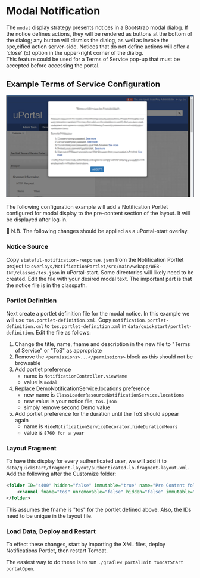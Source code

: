 # Modal Notification

The `modal` display strategy presents notices in a Bootstrap modal dialog.  If the notice 
defines actions, they will be rendered as buttons at the bottom of the dialog;  any button
will dismiss the dialog, as well as invoke the spe,cified action server-side.  Notices that
do not define actions will offer a 'close' (x) option in the upper-right corner of the dialog.  
This feature could be used for a Terms of Service pop-up that must be accepted before
accessing the portal.

## Example Terms of Service Configuration

![Example](modal-tos-example.png)

The following configuration example will add a Notification Portlet configured for modal display to the
pre-content section of the layout. It will be displayed after log-in.

:notebook_with_decorative_cover: N.B. The following changes should be applied as a uPortal-start overlay.

### Notice Source

Copy `stateful-notification-response.json` from the Notification Portlet project to
`overlays/NotificationPortlet/src/main/webapp/WEB-INF/classes/tos.json` in uPortal-start.
Some directories will likely need to be created. Edit the file with your desired modal text.
The important part is that the notice file is in the classpath.

### Portlet Definition

Next create a portlet definition file for the modal notice. In this example we will use
`tos.portlet-definition.xml`. Copy `notification.portlet-definition.xml` to `tos.portlet-definition.xml`
in `data/quickstart/portlet-definition`. Edit the file as follows:

1. Change the title, name, fname and description in the
new file to "Terms of Service" or "ToS" as appropriate
2. Remove the `<permissions>...</permissions>` block as this should not be browsable
3. Add portlet preference
    * name is `NotificationController.viewName`
    * value is `modal`
4. Replace DemoNotificationService.locations preference
    * new name is `ClassLoaderResourceNotificationService.locations`
    * new value is your notice file, `tos.json`
    * simply remove second Demo value
5. Add portlet preference for the duration until the ToS should appear again
    * name is `HideNotificationServiceDecorator.hideDurationHours`
    * value is `8760 for a year`

### Layout Fragment

To have this display for every authenticated user, we will add it to
`data/quickstart/fragment-layout/authenticated-lo.fragment-layout.xml`. Add the following after the Customize folder:

```xml
<folder ID="s400" hidden="false" immutable="true" name="Pre Content folder" type="pre-content" unremovable="true">
    <channel fname="tos" unremovable="false" hidden="false" immutable="false" ID="n410"/>
</folder>
```

This assumes the fname is "tos" for the portlet defined above.
Also, the IDs need to be unique in the layout file.

### Load Data, Deploy and Restart

To effect these changes, start by importing the XML files, deploy Notifications Portlet, then restart Tomcat.

The easiest way to do these is to run `./gradlew portalInit tomcatStart portalOpen`.

